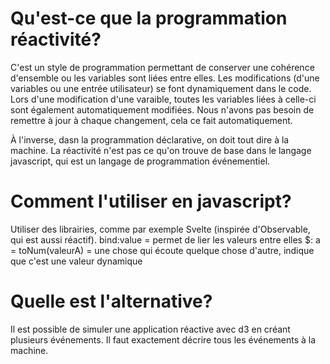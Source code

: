 # Qu'est-ce que la programmation réactivité?
C'est un style de programmation permettant de conserver une cohérence d'ensemble ou les variables sont liées entre elles.
Les modifications (d'une variables ou une entrée utilisateur) se font dynamiquement dans le code.
Lors d'une modification d'une varaible, toutes les variables liées à celle-ci sont également automatiquement modifiées.
Nous n'avons pas besoin de remettre à jour à chaque changement, cela ce fait automatiquement. 

À l'inverse, dasn la programmation déclarative, on doit tout dire à la machine.
La réactivité n'est pas ce qu'on trouve de base dans le langage javascript, qui est un langage de programmation événementiel.
# Comment l'utiliser en javascript?
Utiliser des librairies, comme par exemple Svelte (inspirée d'Observable, qui est aussi réactif).
bind:value = permet de lier les valeurs entre elles
$: a = toNum(valeurA) = une chose qui écoute quelque chose d'autre, indique que c'est une valeur dynamique
# Quelle est l'alternative?
Il est possible de simuler une application réactive avec d3 en créant plusieurs événements. Il faut exactement décrire tous les événements à la machine.

